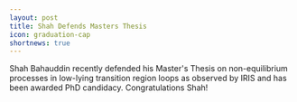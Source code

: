 ```yaml
---
layout: post
title: Shah Defends Masters Thesis
icon: graduation-cap
shortnews: true
---
```

Shah Bahauddin recently defended his Master's Thesis on non-equilibrium processes in low-lying transition region loops as observed by IRIS and has 
been awarded PhD candidacy. Congratulations Shah!
